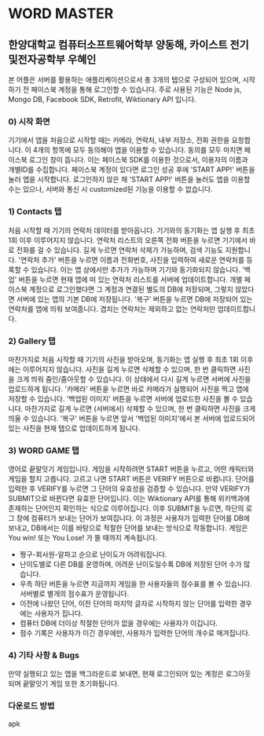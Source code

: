 # WORD MASTER

## 한양대학교 컴퓨터소프트웨어학부 양동해, 카이스트 전기및전자공학부 우혜인

본 어플은 서버를 활용하는 애플리케이션으로서 총 3개의 탭으로 구성되어 있으며, 시작하기 전 페이스북 계정을 통해 로그인할 수 있습니다.
주로 사용된 기능은 Node js, Mongo DB, Facebook SDK, Retrofit, Wiktionary API 입니다.

### 0) 시작 화면
기기에서 앱을 처음으로 시작할 때는 카메라, 연락처, 내부 저장소, 전화 권한을 요청합니다. 이 4개의 항목에 모두 동의해야 앱을 이용할 수 있습니다. 동의를 모두 마치면 페이스북 로그인 창이 뜹니다.
이는 페이스북 SDK를 이용한 것으로서, 이용자의 이름과 개별ID를 수집합니다.
페이스북 계정이 있다면 로그인 성공 후에 'START APP!' 버튼을 눌러 앱을 시작합니다. 
로그인하지 않은 채 'START APP!' 버튼을 눌러도 앱을 이용할 수는 있으나, 서버와 통신 시 customized된 기능을 이용할 수 없습니다.

### 1) Contacts 탭
처음 시작할 때 기기의 연락처 데이터를 받아옵니다. 기기와의 동기화는 앱 실행 후 최초 1회 이후 이루어지지 않습니다. 
연락처 리스트의 오른쪽 전화 버튼을 누르면 기기에서 바로 전화를 걸 수 있습니다. 길게 누르면 연락처 삭제가 가능하며, 검색 기능도 지원합니다.
'연락처 추가' 버튼을 누르면 이름과 전화번호, 사진을 입력하여 새로운 연락처를 등록할 수 있습니다. 이는 앱 상에서만 추가가 가능하며 기기와 동기화되지 않습니다.
'백업' 버튼을 누르면 현재 앱에 떠 있는 연락처 리스트를 서버에 업데이트합니다. 
개별 페이스북 계정으로 로그인했다면 그 계정과 연결된 별도의 DB에 저장되며, 그렇지 않았다면 서버에 있는 앱의 기본 DB에 저장됩니다. 
'복구' 버튼을 누르면 DB에 저장되어 있는 연락처를 앱에 띄워 보여줍니다. 겹치는 연락처는 제외하고 없는 연락처만 업데이트합니다.

### 2) Gallery 탭
마찬가지로 처음 시작할 때 기기의 사진을 받아오며, 동기화는 앱 실행 후 최초 1회 이후에는 이루어지지 않습니다.
사진을 길게 누르면 삭제할 수 있으며, 한 번 클릭하면 사진을 크게 띄워 줌인/줌아웃할 수 있습니다. 이 상태에서 다시 길게 누르면 서버에 사진을 업로드하게 됩니다.
'카메라' 버튼을 누르면 바로 카메라가 실행되어 사진을 찍고 앱에 저장할 수 있습니다.
'백업된 이미지' 버튼을 누르면 서버에 업로드한 사진을 볼 수 있습니다. 마찬가지로 길게 누르면 (서버에서) 삭제할 수 있으며, 한 번 클릭하면 사진을 크게 띄울 수 있습니다.
'복구' 버튼을 누르면 앞서 '백업된 이미지'에서 본 서버에 업로드되어 있는 사진을 현재 탭으로 업데이트하게 됩니다.

### 3) WORD GAME 탭
영어로 끝말잇기 게임입니다. 게임을 시작하려면 START 버튼을 누르고, 어떤 캐릭터와 게임을 할지 고릅니다. 고르고 나면 START 버튼은 VERIFY 버튼으로 바뀝니다.
단어를 입력한 후 VERIFY를 누르면 그 단어의 유효성을 검증할 수 있습니다. 만약 VERIFY가 SUBMIT으로 바뀐다면 유효한 단어입니다. 
이는 Wiktionary API를 통해 위키백과에 존재하는 단어인지 확인하는 식으로 이루어집니다.
이후 SUBMIT을 누르면, 하단의 로그 창에 컴퓨터가 보내는 단어가 보여집니다. 이 과정은 사용자가 입력한 단어를 DB에 보내고, DB에서는 이를 바탕으로 적절한 단어를 보내는 방식으로 작동합니다.
게임은 You win! 또는 You Lose! 가 뜰 때까지 계속됩니다.

- 짱구-회사원-알파고 순으로 난이도가 어려워집니다.
- 난이도별로 다른 DB를 운영하며, 어려운 난이도일수록 DB에 저장된 단어 수가 많습니다.
- 우측 하단 버튼을 누르면 지금까지 게임을 한 사용자들의 점수표를 볼 수 있습니다. 서버별로 별개의 점수표가 운영됩니다.
- 이전에 나왔던 단어, 이전 단어의 마지막 글자로 시작하지 않는 단어를 입력한 경우에는 사용자가 집니다.
- 컴퓨터 DB에 더이상 적절한 단어가 없을 경우에는 사용자가 이깁니다.
- 점수 기록은 사용자가 이긴 경우에만, 사용자가 입력한 단어의 개수로 매겨집니다.

### 4) 기타 사항 & Bugs
만약 실행되고 있는 앱을 백그라운드로 보내면, 현재 로그인되어 있는 계정은 로그아웃되며 끝말잇기 게임 또한 초기화됩니다.

### 다운로드 방법
apk 
